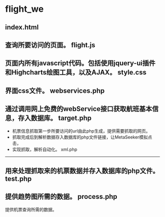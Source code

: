 flight_we
=========
index.html
----------
查询所要访问的页面。
flight.js
---------
页面内所有javascript代码。包括使用jquery-ui插件和Highcharts绘图工具，以及AJAX。
style.css
---------
界面css文件。
webservices.php
---------
通过调用网上免费的webService接口获取航班基本信息，存入数据库。
target.php
---------
- 机票信息抓取第一步所要访问的url由此php生成，提供需要抓取的网页。
- 抓取完成后到解析数据存入数据库的php文件链接，让MetaSeeker模拟点击，
- 实现抓取，解析自动化。
xml.php
---------
用来处理抓取来的机票数据并存入数据库的php文件。
test.php
---------
提供趋势图所需的数据。
process.php
---------
提供机票查询所需的数据。

